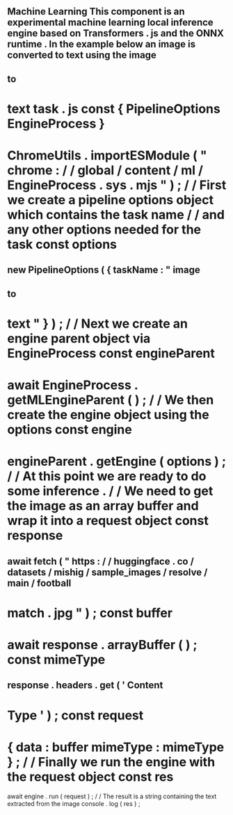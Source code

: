 #
Machine
Learning
This
component
is
an
experimental
machine
learning
local
inference
engine
based
on
Transformers
.
js
and
the
ONNX
runtime
.
In
the
example
below
an
image
is
converted
to
text
using
the
image
-
to
-
text
task
.
js
const
{
PipelineOptions
EngineProcess
}
=
ChromeUtils
.
importESModule
(
"
chrome
:
/
/
global
/
content
/
ml
/
EngineProcess
.
sys
.
mjs
"
)
;
/
/
First
we
create
a
pipeline
options
object
which
contains
the
task
name
/
/
and
any
other
options
needed
for
the
task
const
options
=
new
PipelineOptions
(
{
taskName
:
"
image
-
to
-
text
"
}
)
;
/
/
Next
we
create
an
engine
parent
object
via
EngineProcess
const
engineParent
=
await
EngineProcess
.
getMLEngineParent
(
)
;
/
/
We
then
create
the
engine
object
using
the
options
const
engine
=
engineParent
.
getEngine
(
options
)
;
/
/
At
this
point
we
are
ready
to
do
some
inference
.
/
/
We
need
to
get
the
image
as
an
array
buffer
and
wrap
it
into
a
request
object
const
response
=
await
fetch
(
"
https
:
/
/
huggingface
.
co
/
datasets
/
mishig
/
sample_images
/
resolve
/
main
/
football
-
match
.
jpg
"
)
;
const
buffer
=
await
response
.
arrayBuffer
(
)
;
const
mimeType
=
response
.
headers
.
get
(
'
Content
-
Type
'
)
;
const
request
=
{
data
:
buffer
mimeType
:
mimeType
}
;
/
/
Finally
we
run
the
engine
with
the
request
object
const
res
=
await
engine
.
run
(
request
)
;
/
/
The
result
is
a
string
containing
the
text
extracted
from
the
image
console
.
log
(
res
)
;

